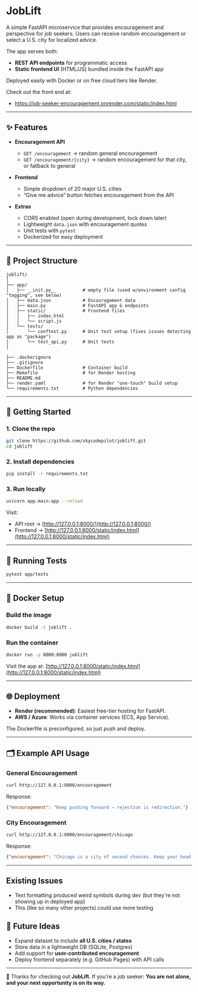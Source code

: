 # JobLift

A simple FastAPI microservice that provides encouragement and perspective for job seekers.
Users can receive random encouragement or select a U.S. city for localized advice.

The app serves both:

* **REST API endpoints** for programmatic access
* **Static frontend UI** (HTML/JS) bundled inside the FastAPI app

Deployed easily with Docker or on free cloud tiers like Render.

Check out the front end at:

* https://job-seeker-encouragement.onrender.com/static/index.html

---

## ✨ Features

* **Encouragement API**

  * `GET /encouragement` → random general encouragement
  * `GET /encouragement/{city}` → random encouragement for that city, or fallback to general

* **Frontend**

  * Simple dropdown of 20 major U.S. cities
  * “Give me advice” button fetches encouragement from the API

* **Extras**

  * CORS enabled (open during development, lock down later)
  * Lightweight `data.json` with encouragement quotes
  * Unit tests with `pytest`
  * Dockerized for easy deployment

---

## 📂 Project Structure

```
joblift/
│
├── app/
│   ├── __init.py__          # empty file (used w/environment config "tagging", see below)
│   ├── data.json            # Encouragement data
│   ├── main.py              # FastAPI app & endpoints
│   ├── static/              # Frontend files
│   │   ├── index.html
│   │   └── script.js
│   └── tests/
│       └── conftest.py      # Unit test setup (fixes issues detecting app as "package")
│       └── test_api.py      # Unit tests
│

├── .dockerignore
├── .gitignore
├── Dockerfile               # Container build
├── Makefile                 # for Render hosting
├── README.md
├── render.yaml              # for Render "one-touch" build setup
└── requirements.txt         # Python dependencies
```

---

## 🚀 Getting Started

### 1. Clone the repo

```bash
git clone https://github.com/skycodepilot/joblift.git
cd joblift
```

### 2. Install dependencies

```bash
pip install -r requirements.txt
```

### 3. Run locally

```bash
uvicorn app.main:app --reload
```

Visit:

* API root → [http://127.0.0.1:8000/](http://127.0.0.1:8000/)
* Frontend → [http://127.0.0.1:8000/static/index.html](http://127.0.0.1:8000/static/index.html)

---

## 🧪 Running Tests

```bash
pytest app/tests
```

---

## 🐳 Docker Setup

### Build the image

```bash
docker build -t joblift .
```

### Run the container

```bash
docker run -p 8000:8000 joblift
```

Visit the app at:
[http://127.0.0.1:8000/static/index.html](http://127.0.0.1:8000/static/index.html)

---

## 🌐 Deployment

* **Render (recommended)**: Easiest free-tier hosting for FastAPI.
* **AWS / Azure**: Works via container services (ECS, App Service).

The Dockerfile is preconfigured, so just push and deploy.

---

## 🗂️ Example API Usage

### General Encouragement

```bash
curl http://127.0.0.1:8000/encouragement
```

Response:

```json
{"encouragement": "Keep pushing forward — rejection is redirection."}
```

### City Encouragement

```bash
curl http://127.0.0.1:8000/encouragement/chicago
```

Response:

```json
{"encouragement": "Chicago is a city of second chances. Keep your head high."}
```

---

## Existing Issues
* Text formatting produced weird symbols during dev (but they're not showing up in deployed app)
* This (like so many other projects) could use more testing

## 🔮 Future Ideas

* Expand dataset to include **all U.S. cities / states**
* Store data in a lightweight DB (SQLite, Postgres)
* Add support for **user-contributed encouragement**
* Deploy frontend separately (e.g. GitHub Pages) with API calls

---

🙏 Thanks for checking out **JobLift**.
If you’re a job seeker:
**You are not alone, and your next opportunity is on its way.**